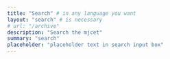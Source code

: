 ```yaml
---
title: "Search" # in any language you want
layout: "search" # is necessary
# url: "/archive"
description: "Search the mjcet"
summary: "search"
placeholder: "placeholder text in search input box"
---
```

